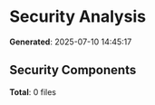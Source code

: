 # Security Analysis

**Generated**: 2025-07-10 14:45:17

## Security Components

**Total**: 0 files

